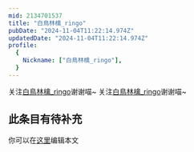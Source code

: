 ```yaml
---
mid: 2134701537
title: "白鳥林檎_ringo"
pubDate: "2024-11-04T11:22:14.974Z"
updatedDate: "2024-11-04T11:22:14.974Z"
profile:
  {
    Nickname: ["白鳥林檎_ringo"],
  }
---
```


关注[白鳥林檎_ringo](https://space.bilibili.com/2134701537)谢谢喵~ 关注[白鳥林檎_ringo](https://space.bilibili.com/2134701537)谢谢喵~

## 此条目有待补充
你可以在[这里](https://github.com/Yuhanawa/VTuber.ICU-Content/edit/master/v/白鳥林檎_ringo/index.md)编辑本文
